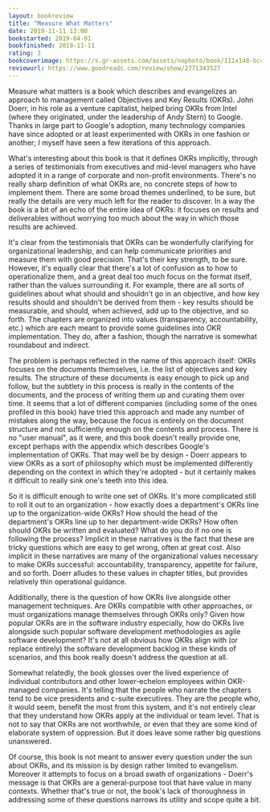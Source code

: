 ```yaml
---
layout: bookreview
title: "Measure What Matters"
date: 2019-11-11 13:00
bookstarted: 2019-04-01
bookfinished: 2019-11-11
rating: 3
bookcoverimage: https://s.gr-assets.com/assets/nophoto/book/111x148-bcc042a9c91a29c1d680899eff700a03.png
reviewurl: https://www.goodreads.com/review/show/2771343527
---
```


Measure what matters is a book which describes and evangelizes an approach to management called Objectives and Key Results (OKRs). John Doerr, in his role as a venture capitalist, helped bring OKRs from Intel (where they originated, under the leadership of Andy Stern) to Google. Thanks in large part to Google's adoption, many technology companies have since adopted or at least experimented with OKRs in one fashion or another; I myself have seen a few iterations of this approach.



What's interesting about this book is that it defines OKRs implicitly, through a series of testimonials from executives and mid-level managers who have adopted it in a range of corporate and non-profit environments. There's no really sharp definition of what OKRs are, no concrete steps of how to implement them. There are some broad themes underlined, to be sure, but really the details are very much left for the reader to discover. In a way the book is a bit of an echo of the entire idea of OKRs: it focuses on results and deliverables without worrying too much about the way in which those results are achieved. 



It's clear from the testimonials that OKRs can be wonderfully clarifying for organizational leadership, and can help communicate priorities and measure them with good precision. That's their key strength, to be sure. However, it's equally clear that there's a lot of confusion as to how to operationalize them, and a great deal too much focus on the format itself, rather than the values surrounding it. For example, there are all sorts of guidelines about what should and shouldn't go in an objective, and how key results should and shouldn't be derived from them - key results should be measurable, and should, when achieved, add up to the objective, and so forth. The chapters are organized into values (transparency, accountability, etc.) which are each meant to provide some guidelines into OKR implementation. They do, after a fashion, though the narrative is somewhat roundabout and indirect.



The problem is perhaps reflected in the name of this approach itself: OKRs focuses on the documents themselves, i.e. the list of objectives and key results. The structure of these documents is easy enough to pick up and follow, but the subtlety in this process is really in the contents of the documents, and the process of writing them up and curating them over time. It seems that a lot of different companies (including some of the ones profiled in this book) have tried this approach and made any number of mistakes along the way, because the focus is entirely on the document structure and not sufficiently enough on the contents and process. There is no "user manual", as it were, and this book doesn't really provide one, except perhaps with the appendix which describes Google's implementation of OKRs. That may well be by design - Doerr appears to view OKRs as a sort of philosophy which must be implemented differently depending on the context in which they're adopted - but it certainly makes it difficult to really sink one's teeth into this idea.



So it is difficult enough to write one set of OKRs. It's more complicated still to roll it out to an organization - how exactly does a department's OKRs line up to the organization-wide OKRs? How should the head of the department's OKRs line up to her department-wide OKRs? How often should OKRs be written and evaluated? What do you do if no one is following the process? Implicit in these narratives is the fact that these are tricky questions which are easy to get wrong, often at great cost. Also implicit in these narratives are many of the organizational values necessary to make OKRs successful: accountability, transparency, appetite for failure, and so forth. Doerr alludes to these values in chapter titles, but provides relatively thin operational guidance.



Additionally, there is the question of how OKRs live alongside other management techniques. Are OKRs compatible with other approaches, or must organizations manage themselves through OKRs only? Given how popular OKRs are in the software industry especially, how do OKRs live alongside such popular software development methodologies as agile software development? It's not at all obvious how OKRs align with (or replace entirely) the software development backlog in these kinds of scenarios, and this book really doesn't address the question at all.



Somewhat relatedly, the book glosses over the lived experience of individual contributors and other lower-echelon employees within OKR-managed companies. It's telling that the people who narrate the chapters tend to be vice presidents and c-suite executives. They are the people who, it would seem, benefit the most from this system, and it's not entirely clear that they understand how OKRs apply at the individual or team level. That is not to say that OKRs are not worthwhile, or even that they are some kind of elaborate system of oppression. But it does leave some rather big questions unanswered.



Of course, this book is not meant to answer every question under the sun about OKRs, and its mission is by design rather limited to evangelism. Moreover it attempts to focus on a broad swath of organizations - Doerr's message is that OKRs are a general-purpose tool that have value in many contexts. Whether that's true or not, the book's lack of thoroughness in addressing some of these questions narrows its utility and scope quite a bit.